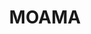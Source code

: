 ---
lastmod: '2025-04-06T06:05:20+00:00'
latitude: -35.893394
layout: suburb
longitude: 144.641831
postcode: '2731'
state: NSW
title: MOAMA
url: /nsw/moama/
---